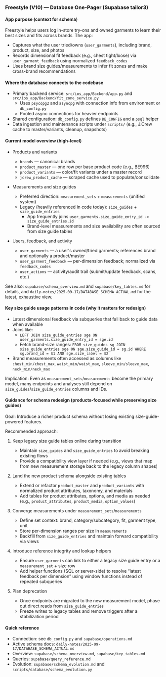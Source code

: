 ### Freestyle (V10) — Database One-Pager (Supabase tailor3)

#### App purpose (context for schema)

Freestyle helps users log in-store try-ons and owned garments to learn their best sizes and fits across brands. The app:
- Captures what the user tried/owns (`user_garments`), including brand, product, size, and photos
- Records dimensional fit feedback (e.g., chest tight/loose) via `user_garment_feedback` using normalized `feedback_codes`
- Uses brand size guides/measurements to infer fit zones and make cross-brand recommendations

#### Where the database connects to the codebase

- Primary backend service: `src/ios_app/Backend/app.py` and `src/ios_app/Backend/fit_zone_service.py`
  - Uses `psycopg2` and `asyncpg` with connection info from environment or `db_config.py`
  - Pooled async connections for heavier endpoints
- Shared configuration: `db_config.py` defines `DB_CONFIG` and a `psql` helper
- Data ingestion and maintenance scripts under `scripts/` (e.g., J.Crew cache to master/variants, cleanup, snapshots)

#### Current model overview (high-level)

- Products and variants
  - `brands` — canonical brands
  - `product_master` — one row per base product code (e.g., BE996)
  - `product_variants` — color/fit variants under a master record
  - `jcrew_product_cache` — scraped cache used to populate/consolidate

- Measurements and size guides
  - Preferred direction: `measurement_sets` + `measurements` (unified system)
  - Legacy (heavily referenced in code today): `size_guides` + `size_guide_entries`
    - App frequently joins `user_garments.size_guide_entry_id -> size_guide_entries.id`
    - Brand-level measurements and size availability are often sourced from size guide tables

- Users, feedback, and activity
  - `user_garments` — a user's owned/tried garments; references brand and optionally a product/master
  - `user_garment_feedback` — per-dimension feedback; normalized via `feedback_codes`
  - `user_actions` — activity/audit trail (submit/update feedback, scans, etc.)

See also: `supabase/schema_overview.md` and `supabase/key_tables.md` for details, and `daily-notes/2025-09-17/DATABASE_SCHEMA_ACTUAL.md` for the latest, exhaustive view.

#### Key size guide usage patterns in code (why it matters for redesign)

- Latest dimensional feedback via subqueries that fall back to guide data when available
- Joins like:
  - `LEFT JOIN size_guide_entries sge ON user_garments.size_guide_entry_id = sge.id`
  - Fetch brand-size ranges: `FROM size_guides sg JOIN size_guide_entries sge ON sge.size_guide_id = sg.id WHERE sg.brand_id = $1 AND sge.size_label = $2`
- Brand measurements often accessed as columns like `chest_min/chest_max`, `waist_min/waist_max`, `sleeve_min/sleeve_max`, `neck_min/neck_max`

Implication: Even as `measurement_sets`/`measurements` become the primary model, many endpoints and analyses still depend on `size_guides`/`size_guide_entries` columns and IDs.

#### Guidance for schema redesign (products-focused while preserving size guides)

Goal: Introduce a richer product schema without losing existing size-guide-powered features.

Recommended approach:
1) Keep legacy size guide tables online during transition
   - Maintain `size_guides` and `size_guide_entries` to avoid breaking existing flows
   - Provide a compatibility view layer if needed (e.g., views that map from new measurement storage back to the legacy column shapes)

2) Land the new product schema alongside existing tables
   - Extend or refactor `product_master` and `product_variants` with normalized product attributes, taxonomy, and materials
   - Add tables for product attributes, options, and media as needed (e.g., `product_attributes`, `product_media`, `option_values`)

3) Converge measurements under `measurement_sets`/`measurements`
   - Define set context: brand, category/subcategory, fit, garment type, unit
   - Store per-dimension ranges per size in `measurements`
   - Backfill from `size_guide_entries` and maintain forward compatibility via views

4) Introduce reference integrity and lookup helpers
   - Ensure `user_garments` can link to either a legacy size guide entry or a `measurement_set` + size row
   - Add helper functions (SQL or server-side) to resolve “latest feedback per dimension” using window functions instead of repeated subqueries

5) Plan deprecation
   - Once endpoints are migrated to the new measurement model, phase out direct reads from `size_guide_entries`
   - Freeze writes to legacy tables and remove triggers after a stabilization period

#### Quick reference

- Connection: see `db_config.py` and `supabase/operations.md`
- Active schema docs: `daily-notes/2025-09-17/DATABASE_SCHEMA_ACTUAL.md`
- Overview: `supabase/schema_overview.md`, `supabase/key_tables.md`
- Queries: `supabase/query_reference.md`
- Evolution: `supabase/schema_evolution.md` and `scripts/database/schema_evolution.py`


